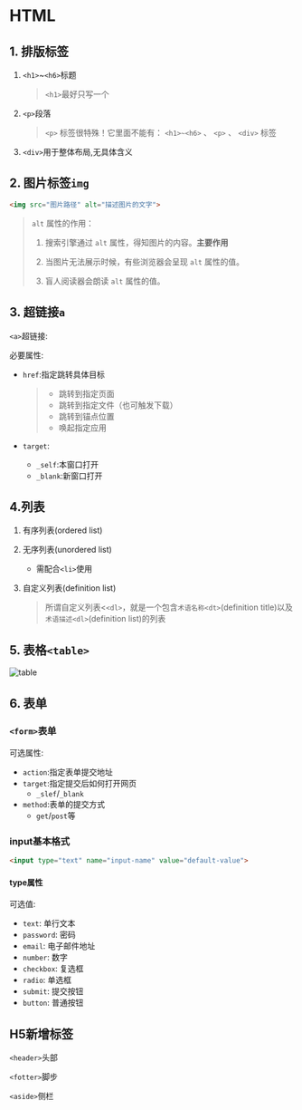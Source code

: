 # HTML

## 1. 排版标签

1. `<h1>`~`<h6>`标题

   > `<h1>`最好只写一个

2. `<p>`段落

   > `<p>` 标签很特殊！它里面不能有： `<h1>~<h6>` 、 `<p>` 、 `<div>` 标签

3. `<div>`用于整体布局,无具体含义

## 2. 图片标签`img`

```html
<img src="图片路径" alt="描述图片的文字">
```

> `alt` 属性的作用：
>
> 1. 搜索引擎通过 `alt` 属性，得知图片的内容。**主要作用**
>
> 2. 当图片无法展示时候，有些浏览器会呈现 `alt` 属性的值。
>
> 3. 盲人阅读器会朗读 `alt` 属性的值。

## 3. 超链接`a`

`<a>`超链接:

必要属性:

* `href`:指定跳转具体目标

  > - 跳转到指定页面
  > - 跳转到指定文件（也可触发下载）
  > - 跳转到锚点位置
  > - 唤起指定应用

* `target`:
  * `_self`:本窗口打开
  * `_blank`:新窗口打开

## 4.列表

1. 有序列表(ordered list)

2. 无序列表(unordered list)

   * 需配合`<li>`使用

3. 自定义列表(definition list)

   > 所谓自定义列表<`<dl>`，就是一个包含`术语名称<dt>`(definition title)以及`术语描述<dl>`(definition list)的列表

## 5. 表格`<table>`

![table](C:\Users\zhaom\Desktop\笔记\images\table.png)

## 6. 表单

### `<form>`表单

可选属性:

* `action`:指定表单提交地址
* `target`:指定提交后如何打开网页
  * `_slef`/`_blank`
* `method`:表单的提交方式
  * `get`/`post`等

### input基本格式

```html
<input type="text" name="input-name" value="default-value">
```

#### type属性

可选值:

- `text`: 单行文本
- `password`: 密码
- `email`: 电子邮件地址
- `number`: 数字
- `checkbox`: 复选框
- `radio`: 单选框
- `submit`: 提交按钮
- `button`: 普通按钮

## H5新增标签

`<header>`头部

`<fotter>`脚步

`<aside>`侧栏
